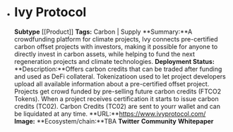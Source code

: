 - # Ivy Protocol
  **Subtype** [[Product]]
  **Tags:** Carbon | Supply
  **Summary:**A crowdfunding platform for climate projects, Ivy connects pre-certified carbon offset projects with investors, making it possible for anyone to directly invest in carbon assets, while helping to fund the next regeneration projects and climate technologies.
  **Deployment Status:**
  **Description:**Offers carbon credits that can be traded after funding and used as DeFi collateral. Tokenizatioon used to let project developers upload all available information about a pre-certified offset project. Projects get crowd funded by pre-selling future carbon credits (FTCO2 Tokens). When a project receives certification it starts to issue carbon credits (TC02). Carbon Credits (TC02) are sent to yourr wallet and can be liquidated at any time. 
  **URL:**https://www.ivyprotocol.com/
  **Image:**
  **Ecosystem/chain:**TBA
  **Twitter**
  **Community**
  **Whitepaper**